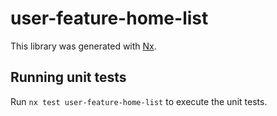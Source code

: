 # user-feature-home-list

This library was generated with [Nx](https://nx.dev).

## Running unit tests

Run `nx test user-feature-home-list` to execute the unit tests.
